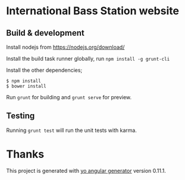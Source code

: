 # International Bass Station website

## Build & development

Install nodejs from https://nodejs.org/download/

Install the build task runner globally,
run `npm install -g grunt-cli`

Install the other dependencies;
```
$ npm install
$ bower install
```

Run `grunt` for building and `grunt serve` for preview.

## Testing

Running `grunt test` will run the unit tests with karma.

# Thanks

This project is generated with [yo angular generator](https://github.com/yeoman/generator-angular)
version 0.11.1.